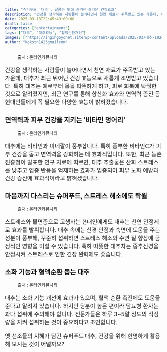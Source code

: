 ```yaml
---
title: "슈퍼푸드 '대추', 달콤한 맛에 숨겨진 놀라운 건강효과"
description: "건강을 생각하는 사람들이 늘어나면서 천연 재료가 주목받고 있는 가운데, 대추가 최근 뛰어난 건강 효능으로 새롭게 조명받고 있습니다. 특히 대추는 예로부터 몸을 따뜻하게 하고, 피로 회복에 탁월한 것으로 알려졌지만, 최근 연구를 통해 항산화 효과와 면역력 증진 등 현대인"
date: 2025-03-18T22:45:49+09:00
draft: false
categories: ["entertainment"]
tags: ["대추", "대추효능", "혈액순환개선"]
images: ["https://ingihgoyonet.site/wp-content/uploads/2025/03/대추-1024x768.jpg", "https://ingihgoyonet.site/wp-content/uploads/2025/03/대추효능-1024x768.jpg", "https://ingihgoyonet.site/wp-content/uploads/2025/03/대추차-1024x683.jpg", "https://ingihgoyonet.site/wp-content/uploads/2025/03/대추소화기능-683x1024.jpg"]
author: "kgkstn1423gmailcom"
---
```


<figure ><img src="https://ingihgoyonet.site/wp-content/uploads/2025/03/대추-1024x768.jpg" alt="" style="aspect-ratio:16/9;object-fit:cover"/><figcaption >출처 : 온라인커뮤니티</figcaption></figure> <p style="font-size:18px">건강을 생각하는 사람들이 늘어나면서 천연 재료가 주목받고 있는 가운데, 대추가 최근 뛰어난 건강 효능으로 새롭게 조명받고 있습니다. 특히 대추는 예로부터 몸을 따뜻하게 하고, 피로 회복에 탁월한 것으로 알려졌지만, 최근 연구를 통해 항산화 효과와 면역력 증진 등 현대인들에게 꼭 필요한 다양한 효능이 밝혀졌습니다.</p> <h2 >면역력과 피부 건강을 지키는 '비타민 덩어리'</h2> <figure ><img src="https://ingihgoyonet.site/wp-content/uploads/2025/03/대추효능-1024x768.jpg" alt="" style="aspect-ratio:16/9;object-fit:cover"/><figcaption >출처 : 온라인커뮤니티</figcaption></figure> <p style="font-size:18px">대추에는 비타민과 미네랄이 풍부합니다. 특히 풍부한 비타민C가 피부 건강을 돕고 면역력을 강화하는 데 효과적입니다. 또한, 최근 농촌진흥청이 발표한 연구 자료에 따르면, 대추 추출물은 산화 스트레스를 낮추고 염증 반응을 억제하는 효과가 입증되어 피부 노화 예방과 건강 증진에 효과적이라고 밝혀졌습니다.</p> <h2 >마음까지 다스리는 슈퍼푸드, 스트레스 해소에도 탁월</h2> <figure ><img src="https://ingihgoyonet.site/wp-content/uploads/2025/03/대추차-1024x683.jpg" alt="" style="aspect-ratio:16/9;object-fit:cover"/><figcaption >출처 : 온라인커뮤니티</figcaption></figure> <p style="font-size:18px">스트레스와 불면증으로 고생하는 현대인에게도 대추는 천연 안정제로 효과를 발휘합니다. 대추 속에는 신경 안정과 숙면에 도움을 주는 성분이 풍부해, 꾸준히 섭취하면 스트레스 해소와 수면 질 향상에 긍정적인 영향을 미칠 수 있습니다. 특히 따뜻한 대추차는 중추신경을 안정시켜 스트레스로 인한 긴장 완화에도 좋습니다.</p> <h2 >소화 기능과 혈액순환 돕는 대추</h2> <figure ><img src="https://ingihgoyonet.site/wp-content/uploads/2025/03/대추소화기능-683x1024.jpg" alt="" style="aspect-ratio:16/9;object-fit:cover"/><figcaption >출처 : 온라인커뮤니티</figcaption></figure> <p style="font-size:18px">대추는 소화 기능 개선에 효과가 있으며, 혈액 순환 촉진에도 도움을 준다고 알려져 있습니다. 하지만 당분이 높은 편이라 당뇨병 환자는 과다 섭취에 주의해야 합니다. 전문가들은 하루 3~5알 정도의 적정량을 지켜 섭취하는 것이 중요하다고 조언합니다.</p> <p style="font-size:18px">옛 선조들의 지혜가 담긴 슈퍼푸드 대추, 건강을 위해 현명하게 활용해 보시는 것이 어떨까요?</p>